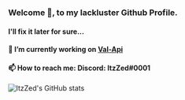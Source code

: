 ### Welcome 👋, to my lackluster Github Profile.
#### I'll fix it later for sure...

#### 🔭 I’m currently working on [Val-Api](https://github.com/ItzZed/val-api "Incomplete Valorant API Wrapper")
#### 📫 How to reach me: Discord: ItzZed#0001

![ItzZed's GitHub stats](https://github-readme-stats.vercel.app/api?username=ItzZed&show_icons=true&theme=nord)
